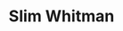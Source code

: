 ---
title: "Slim Whitman"
summary: "Born: 20th January 1923 Tampa, Florida, USA Died: 19th June 2013 Orange Park, Florida, USA. American country music singer and songwriter known for his distinctive yodel style. He is one of the best-selling and most influential artists in country music history and yet is one of the most unrecognized by the American public. His version of Indian Love Song was famously used in the Tim Burton film Mars Attacks! to kill the Martian invaders. Father of"
image: "slim-whitman.jpg"
apple_music_artist_url: "None"
---